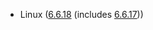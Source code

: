 - Linux ([6.6.18](https://lwn.net/Articles/963357) (includes [6.6.17](https://lwn.net/Articles/962558)))
